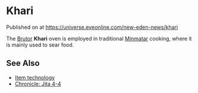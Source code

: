 # Khari
Published on  at https://universe.eveonline.com/new-eden-news/khari

The [Brutor](brutor) **Khari** oven is employed in
traditional [Minmatar](1rpu7pfwTPVznAczjw2pOp) cooking, where it is mainly
used to sear food.

See Also
--------
-   [Item technology](1atx3NGYkl3oP5JiEa1ShQ)
-   [Chronicle: Jita 4-4](18ywI6zOVCU1FDVf9F83Hi)
